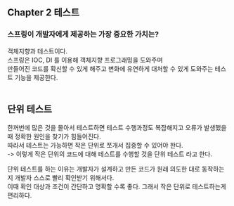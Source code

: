 ## Chapter 2 테스트
### 스프링이 개발자에게 제공하는 가장 중요한 가치는?
객체지향과 테스트이다.<br>
스프링은 IOC, DI 를 이용해 객체지향 프로그래밍을 도와주며<br>
만들어진 코드를 확신할 수 있게 해주고 변화에 유연하게 대처할 수 있게 도와주는 테스트 기능을 제공한다.
<br><br>

## 단위 테스트
한꺼번에 많은 것을 몰아서 테스트하면 테스트 수행과정도 복잡해지고 오류가 발생했을 때 정확한 원인을 찾기가 힘들어진다.<br>
따라서 테스트는 가능하면 작은 단위로 쪼개서 집중할 수 있어야 한다.<br>
-> 이렇게 작은 단위의 코드에 대해 테스트를 수행할 것을 단위 테스트 라고 한다.<br>

단위 테스트를 하는 이유는 개발자가 설계하고 만든 코드가 원래 의도한 대로 동작하는지 개발자 스스로 빨리 확인받기 위해서다.<br>
이때 확인 대상과 조건이 간단하고 명확할 수록 좋다. 그래서 작은 단위로 테스트하는게 편리하다.
